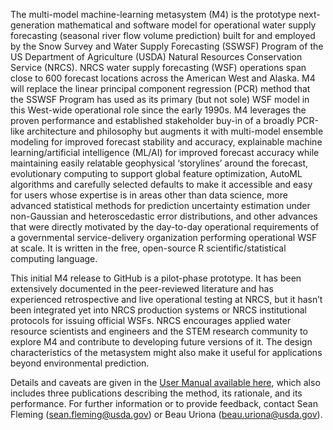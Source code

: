 The multi-model machine-learning metasystem (M4) is the prototype next-generation mathematical and software model for operational water supply forecasting (seasonal river flow volume prediction) built for and employed by the Snow Survey and Water Supply Forecasting (SSWSF) Program of the US Department of Agriculture (USDA) Natural Resources Conservation Service (NRCS).  NRCS water supply forecasting (WSF) operations span close to 600 forecast locations across the American West and Alaska.  M4 will replace the linear principal component regression (PCR) method that the SSWSF Program has used as its primary (but not sole) WSF model in this West-wide operational role since the early 1990s.  M4 leverages the proven performance and established stakeholder buy-in of a broadly PCR-like architecture and philosophy but augments it with multi-model ensemble modeling for improved forecast stability and accuracy, explainable machine learning/artificial intelligence (ML/AI) for improved forecast accuracy while maintaining easily relatable geophysical ‘storylines’ around the forecast, evolutionary computing to support global feature optimization, AutoML algorithms and carefully selected defaults to make it accessible and easy for users whose expertise is in areas other than data science, more advanced statistical methods for prediction uncertainty estimation under non-Gaussian and heteroscedastic error distributions, and other advances that were directly motivated by the day-to-day operational requirements of a governmental service-delivery organization performing operational WSF at scale.  It is written in the free, open-source R scientific/statistical computing language.

This initial M4 release to GitHub is a pilot-phase prototype.  It has been extensively documented in the peer-reviewed literature and has experienced retrospective and live operational testing at NRCS, but it hasn’t been integrated yet into NRCS production systems or NRCS institutional protocols for issuing official WSFs.  NRCS encourages applied water resource scientists and engineers and the STEM research community to explore M4 and contribute to developing future versions of it.  The design characteristics of the metasystem might also make it useful for applications beyond environmental prediction.  

Details and caveats are given in the [User Manual available here](https://nrcs-nwcc.github.io/UserManual_NRCS_M4.html), which also includes three publications describing the method, its rationale, and its performance.
For further information or to provide feedback, contact Sean Fleming (sean.fleming@usda.gov) or Beau Uriona (beau.uriona@usda.gov). 
